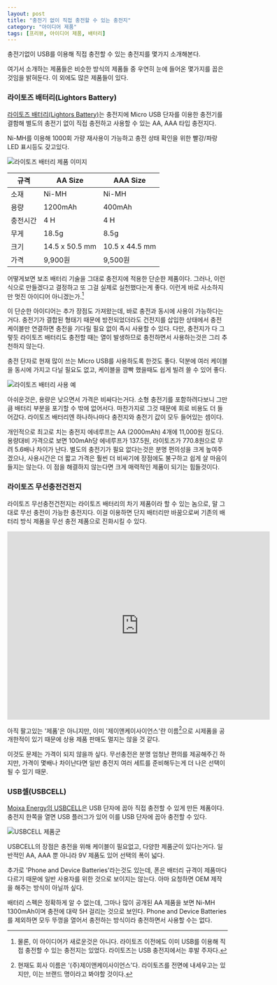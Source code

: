 ```yaml
---
layout: post
title: "충전기 없이 직접 충전할 수 있는 충전지"
category: "아이디어 제품"
tags: [프리뷰, 아이디어 제품, 배터리]
---
```


충전기없이 USB를 이용해 직접 충전할 수 있는 충전지를 몇가지 소개해본다.

여기서 소개하는 제품들은 비슷한 방식의 제품들 중
우연히 눈에 들어온 몇가지를 꼽은 것임을 밝혀둔다.
이 외에도 많은 제품들이 있다.



### 라이토즈 배터리(Lightors Battery)

[라이토즈 배터리(Lightors Battery)](http://lightors.co.kr/newpage/product01.html)는
충전지에 Micro USB 단자를 이용한 충전기를 결함해
별도의 충전기 없이 직접 충전하고 사용할 수 있는 AA, AAA 타입 충전지다.

Ni-MH를 이용해 1000회 가량 재사용이 가능하고
충전 상태 확인을 위한 빨강/파랑 LED 표시등도 갖고있다.

![라이토즈 배터리 제품 이미지](http://lightors.co.kr/postfixo/images/newpage/product/prd01_prd01.png)

규격     | AA Size        | AAA Size
---------|----------------|----------------
소재     | Ni-MH          | Ni-MH
용량     | 1200mAh        | 400mAh
충전시간 | 4 H            | 4 H
무게     | 18.5g          | 8.5g
크기     | 14.5 x 50.5 mm | 10.5 x 44.5 mm
가격     | 9,900원        | 9,500원

어떻게보면 보조 배터리 기술을 그대로 충전지에 적용한 단순한 제품이다.
그러나, 이런식으로 만들겠다고 결정하고 또 그걸 실제로 실천했다는게 좋다.
이런게 바로 사소하지만 멋진 아이디어 아니겠는가.[^1]

[^1]: 물론, 이 아이디어가 새로운것은 아니다. 라이토즈 이전에도 이미 USB를 이용해 직접 충전할 수 있는 충전지는 있었다. 라이토즈는 USB 충전지에서는 후발 주자다.

이 단순한 아이디어는 추가 장점도 가져왔는데,
바로 충전과 동시에 사용이 가능하다는거다.
충전기가 결합된 형태기 때문에
방전되었더라도 건전지를 삽입한 상태에서 충전 케이블만 연결하면
충전을 기다릴 필요 없이 즉시 사용할 수 있다.
다만, 충전지가 다 그렇듯 라이토즈 배터리도 충전할 때는 열이 발생하므로
충전하면서 사용하는것은 그리 추천하지 않는다.

충전 단자로 현재 많이 쓰는 Micro USB를 사용하도록 한것도 좋다.
덕분에 여러 케이블을 동시에 가지고 다닐 필요도 없고,
케이블을 깜빡 했을때도 쉽게 빌려 쓸 수 있어 좋다.

![라이토즈 배터리 사용 예](http://lightors.co.kr/postfixo/images/newpage/product/nprd01_img13.jpg)

아쉬운것은, 용량은 낮으면서 가격은 비싸다는거다.
소형 충전기를 포함하려다보니 그만큼 배터리 부분을 포기할 수 밖에 없어서다.
마찬가지로 그것 때문에 회로 비용도 더 들어갔다.
라이토즈 배터리엔 하나하나마다 충전지와 충전기 값이 모두 들어있는 셈이다.

개인적으로 최고로 치는 충전지 에네루프는 AA (2000mAh) 4개에 11,000원 정도다.
용량대비 가격으로 보면 100mAh당 에네루프가 137.5원, 라이토즈가 770.8원으로
무려 5.6배나 차이가 난다.
별도의 충전기가 필요 없다는것은 분명 편의성을 크게 높여주겠으나,
사용시간은 더 짧고 가격은 훨씬 더 비싸기에
장점에도 불구하고 쉽게 살 마음이 들지는 않는다.
이 점을 해결하지 않는다면 크게 매력적인 제품이 되기는 힘들것이다.



### 라이토즈 무선충전건전지

라이토즈 무선충전건전지는 라이토즈 배터리의 차기 제품이라 할 수 있는 놈으로,
말 그대로 무선 충전이 가능한 충전지다.
이걸 이용하면 단지 배터리만 바꿈으로써 기존의 배터리 방식 제품을 무선 충전 제품으로 진화시킬 수 있다.

<center><iframe width="600" height="430" src="https://www.youtube.com/embed/wE5yYa8BMF8" frameborder="0" allowfullscreen></iframe></center>

아직 팔고있는 '제품'은 아니지만,
이미 '제이앤케이사이언스'란 이름[^2]으로 시제품을 공개한적이 있기 때문에
상용 제품 판매도 멀지는 않을 것 같다.

이것도 문제는 가격이 되지 않을까 싶다.
무선충전은 분명 엄청난 편의를 제공해주긴 하지만,
가격이 몇배나 차이난다면 일반 충전지 여러 세트를 준비해두는게 더 나은 선택이 될 수 있기 때문.

[^2]: 현재도 회사 이름은 '(주)제이앤케이사이언스'다. 라이토즈를 전면에 내세우고는 있지만, 이는 브랜드 명이라고 봐야할 것이다.



### USB셀(USBCELL)

[Moixa Energy의 USBCELL](http://www.usbcell.com/)은
USB 단자에 꼽아 직접 충전할 수 있게 만든 제품이다.
충전지 한쪽을 열면 USB 플러그가 있어 이를 USB 단자에 꼽아 충전할 수 있다.

![USBCELL 제품군](http://www.usbcell.com/benefitimages/large/family-shot-deployed-400.jpg)

USBCELL의 장점은 충전을 위해 케이블이 필요없고,
다양한 제품군이 있다는거다.
일반적인 AA, AAA 뿐 아니라 9V 제품도 있어 선택의 폭이 넓다.

추가로 'Phone and Device Batteries'라는것도 있는데,
폰은 배터리 규격이 제품마다 다르기 때문에 일반 사용자를 위한 것으로 보이지는 않는다.
아마 요청하면 OEM 제작을 해주는 방식이 아닐까 싶다.

배터리 스펙은 정확하게 알 수 없는데,
그마나 많이 공개된 AA 제품을 보면
Ni-MH 1300mAh이며 충전에 대략 5H 걸리는 것으로 보인다.
Phone and Device Batteries를 제외하면 모두 뚜껑을 열어서 충전하는 방식이라
충전하면서 사용할 수는 없다.
